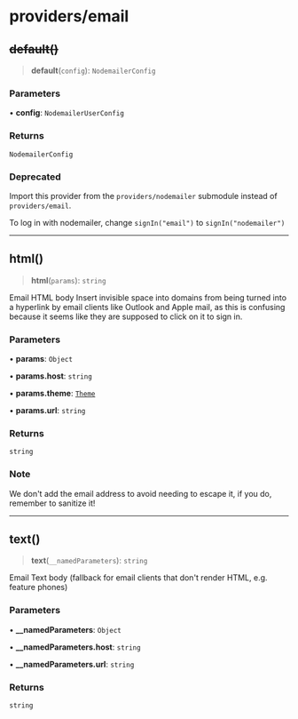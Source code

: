 # providers/email

## ~~default()~~

> **default**(`config`): `NodemailerConfig`

### Parameters

• **config**: `NodemailerUserConfig`

### Returns

`NodemailerConfig`

### Deprecated

Import this provider from the `providers/nodemailer` submodule instead of `providers/email`.

To log in with nodemailer, change `signIn("email")` to `signIn("nodemailer")`

***

## html()

> **html**(`params`): `string`

Email HTML body
Insert invisible space into domains from being turned into a hyperlink by email
clients like Outlook and Apple mail, as this is confusing because it seems
like they are supposed to click on it to sign in.

### Parameters

• **params**: `Object`

• **params\.host**: `string`

• **params\.theme**: [`Theme`](../types.md#theme)

• **params\.url**: `string`

### Returns

`string`

### Note

We don't add the email address to avoid needing to escape it, if you do, remember to sanitize it!

***

## text()

> **text**(`__namedParameters`): `string`

Email Text body (fallback for email clients that don't render HTML, e.g. feature phones)

### Parameters

• **\_\_namedParameters**: `Object`

• **\_\_namedParameters\.host**: `string`

• **\_\_namedParameters\.url**: `string`

### Returns

`string`
